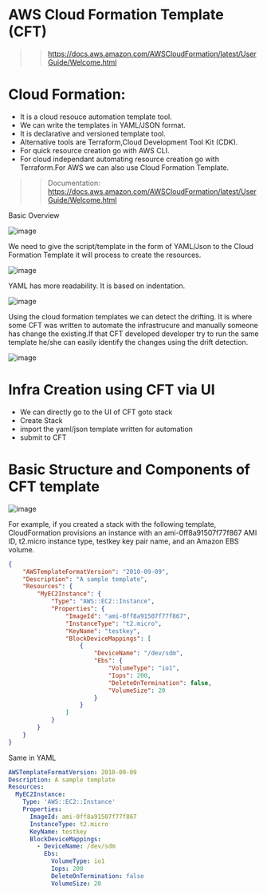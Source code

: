 # AWS Cloud Formation Template (CFT)
>> https://docs.aws.amazon.com/AWSCloudFormation/latest/UserGuide/Welcome.html
# Cloud Formation:
- It is a cloud resouce automation template tool.
- We can write the templates in YAML/JSON format.
- It is declarative and versioned template tool.
- Alternative tools are Terraform,Cloud Development Tool Kit (CDK).
- For quick resource creation go with AWS CLI.
- For cloud independant automating resource creation go with Terraform.For AWS we can also use Cloud Formation Template.
  
>> Documentation: https://docs.aws.amazon.com/AWSCloudFormation/latest/UserGuide/Welcome.html

Basic Overview

![image](https://github.com/mallikharjuna160003/30-Days-of-AWS/assets/74324685/42bddbdb-b7bb-4409-8521-259ba53003de)

We need to give the script/template in the form of YAML/Json to the Cloud Formation Template it will process to create the resources.

![image](https://github.com/mallikharjuna160003/30-Days-of-AWS/assets/74324685/9f7ed6ac-e13e-4394-866b-ecfa6658f41b)

YAML has more readability. It is based on indentation.

![image](https://github.com/mallikharjuna160003/30-Days-of-AWS/assets/74324685/2e275cf8-afe8-4446-9eb9-7e459c61df26)

Using the cloud formation templates we can detect the drifting. It is where some CFT was written to automate the infrastrucure and manually someone has change the existing.If that CFT developed developer try to run the same template he/she can easily identify the changes using the drift detection.

![image](https://github.com/mallikharjuna160003/30-Days-of-AWS/assets/74324685/6ce3e7c0-6159-4c63-b236-de091fe072bc)

# Infra Creation using CFT via UI
- We can directly go to the UI of  CFT goto stack
- Create Stack
- import the yaml/json template written for automation
- submit to CFT

# Basic Structure and Components of CFT template
![image](https://github.com/mallikharjuna160003/30-Days-of-AWS/assets/74324685/10f06911-74cd-46a7-92c0-27a77927bc15)

For example, if you created a stack with the following template, CloudFormation provisions an instance with an ami-0ff8a91507f77f867 AMI ID, t2.micro instance type, testkey key pair name, and an Amazon EBS volume.

```json
{
    "AWSTemplateFormatVersion": "2010-09-09",
    "Description": "A sample template",
    "Resources": {
        "MyEC2Instance": {
            "Type": "AWS::EC2::Instance",
            "Properties": {
                "ImageId": "ami-0ff8a91507f77f867",
                "InstanceType": "t2.micro",
                "KeyName": "testkey",
                "BlockDeviceMappings": [
                    {
                        "DeviceName": "/dev/sdm",
                        "Ebs": {
                            "VolumeType": "io1",
                            "Iops": 200,
                            "DeleteOnTermination": false,
                            "VolumeSize": 20
                        }
                    }
                ]
            }
        }
    }
}
```
Same in YAML

```yaml
AWSTemplateFormatVersion: 2010-09-09
Description: A sample template
Resources:
  MyEC2Instance:
    Type: 'AWS::EC2::Instance'
    Properties:
      ImageId: ami-0ff8a91507f77f867
      InstanceType: t2.micro
      KeyName: testkey
      BlockDeviceMappings:
        - DeviceName: /dev/sdm
          Ebs:
            VolumeType: io1
            Iops: 200
            DeleteOnTermination: false
            VolumeSize: 20

```



